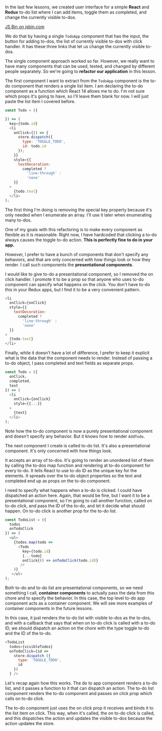 In the last few lessons, we created user interface for a simple **React** and **Redux** to-do list where I can add items, toggle them as completed, and change the currently visible to-dos.

<a class="jsbin-embed" href="https://jsbin.com/vozozo/3/embed">JS Bin on jsbin.com</a><script src="https://static.jsbin.com/js/embed.min.js?3.35.12"></script>

We do that by having a single `TodoApp` component that has the input, the button for adding to-dos, the list of currently visible to-dos with click handler. It has these three links that let us change the currently visible to-dos.

The single component approach worked so far. However, we really want to have many components that can be used, tested, and changed by different people separately. So we're going to **refactor our application** in this lesson.

The first component I want to extract from the `TodoApp` component is the to-do component that renders a single list item. I am declaring the to-do component as a function which React 14 allows me to do. I'm not sure which props it's going to have, so I'll leave them blank for now. I will just paste the list item I covered before.

``` javascript
const Todo = ({

}) => (
  key={todo.id}
  <li
    onClick={() => {
      store.dispatch({
        type: 'TOGGLE_TODO',
        id: todo.id
      });
    }}
    style={{
      textDecoration:
        completed ?
          'line-through' :
          'none'
    }}
  >
    {todo.text}
  </li>
);

```

The first thing I'm doing is removing the special key property because it's only needed when I enumerate an array. I'll use it later when enumerating many to-dos.

One of my goals with this refactoring is to make every component as flexible as it is reasonable. Right now, I have hardcoded that clicking a to-do always causes the toggle to-do action. **This is perfectly fine to do in your app.**

*Howeve*r, I prefer to have a bunch of components that don't specify any behaviors, and that are only concerned with how things look or how they render. I call such components the **presentational components**.

I would like to give to-do a presentational component, so I removed the on click handler. I promote it to be a prop so that anyone who uses to-do component can specify what happens on the click. You don't have to-do this in your Redux apps, but I find it to be a very convenient pattern.

``` javascript
<li
  onClick={onClick}
  style={{
    textDecoration:
      completed ?
        'line-through' :
        'none'
  }}
>
  {todo.text}
</li>
```

Finally, while it doesn't have a lot of difference, I prefer to keep it explicit what is the data that the component needs to render. Instead of passing a to-do object, I pass completed and text fields as separate props.

``` javascript
const Todo = ({
  onClick,
  completed,
  text
}) => (
  <li
    onClick={onClick}
    style={{...}}
  >
    {text}
  </li>
);
```

Note how the to-do component is now a purely presentational component and doesn't specify any behavior. But it knows how to render `AddTodo`.

The next component I create is called to-do list. It's also a presentational component. It's only concerned with how things look.

It accepts an array of to-dos. It's going to render an unordered list of them by calling the to-dos map function and rendering at to-do component for every to-do. It tells React to use to-do ID as the unique key for the elements. It spreads over the to-do object properties so the text and completed end up as props on the to-do component.

I need to specify what happens when a to-do is clicked. I could have dispatched an action here. Again, that would be fine, but I want it to be a presentational component, so I'm going to call another function, called on to-do click, and pass the ID of the to-do, and let it decide what should happen. On to-do click is another prop for the to-do list.

``` javascript
const TodoList = ({
  todos
  onTodoClick
}) => (
  <ul>
    {todos.map(todo =>
      <Todo
        key={todo.id}
        {...todo}
        onClick{() => onTodoClick(todo.id)}
       />
    )}
   </ul>
);
```

Both to-do and to-do list are presentational components, so we need something I call, **container components** to actually pass the data from this chore and to specify the behavior. In this case, the top level to-do app component acts as a container component. We will see more examples of container components in the future lessons.

In this case, it just renders the to-do list with visible to-dos as the to-dos, and with a callback that says that when on to-do click is called with a to-do ID, we should dispatch an action on the chore with the type toggle to-do and the ID of the to-do.

``` javascript
<TodoList
  todos={visibleTodos}
  onTodoClick={id =>
    store.dispatch ({
      type: 'TOGGLE_TODO',
      id
    })
  } />
```

Let's recap again how this works. The do to app component renders a to-do list, and it passes a function to it that can dispatch an action. The to-do list component renders the to-do component and passes on click prop which calls on to-do click.

The to-do component just uses the on click prop it receives and binds it to the list item on click. This way, when it's called, the on to-do click is called, and this dispatches the action and updates the visible to-dos because the action updates the store.

